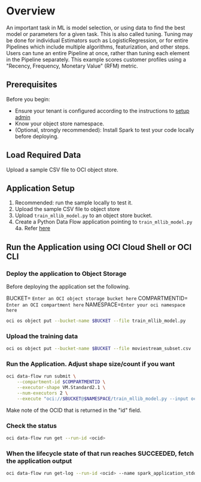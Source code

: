 # Overview

An important task in ML is model selection, or using data to find the best model or parameters for a given task. This is also called tuning. Tuning may be done for individual Estimators such as LogisticRegression, or for entire Pipelines which include multiple algorithms, featurization, and other steps. Users can tune an entire Pipeline at once, rather than tuning each element in the Pipeline separately. This example scores customer profiles using a "Recency, Frequency, Monetary Value" (RFM) metric.

## Prerequisites

Before you begin:

* Ensure your tenant is configured according to the instructions to [setup admin](https://docs.cloud.oracle.com/en-us/iaas/data-flow/using/dfs_getting_started.htm#set_up_admin)
* Know your object store namespace.
* (Optional, strongly recommended): Install Spark to test your code locally before deploying.

## Load Required Data

Upload a sample CSV file to OCI object store.

## Application Setup

1. Recommended: run the sample locally to test it.
2. Upload the sample CSV file to object store
3. Upload ```train_mllib_model.py``` to an object store bucket.
4. Create a Python Data Flow application pointing to ```train_mllib_model.py```
  4a. Refer [here](https://docs.cloud.oracle.com/en-us/iaas/data-flow/using/dfs_data_flow_library.htm#create_pyspark_app)

## Run the Application using OCI Cloud Shell or OCI CLI

### Deploy the application to Object Storage

Before deploying the application set the following.

BUCKET= ```Enter an OCI object storage bucket here```
COMPARTMENTID= ```Enter an OCI compartment here```
NAMESPACE=```Enter your oci namespace here```

```sh
oci os object put --bucket-name $BUCKET --file train_mllib_model.py
```

### Upload the training data

```sh
oci os object put --bucket-name $BUCKET --file moviestream_subset.csv
```

### Run the Application. Adjust shape size/count if you want

```sh
oci data-flow run submit \
    --compartment-id $COMPARTMENTID \
    --executor-shape VM.Standard2.1 \
    --num-executors 2 \
    --execute "oci://$BUCKET@$NAMESPACE/train_mllib_model.py --input oci://$BUCKET@$NAMESPACE/moviestream_subset.csv --output oci://$BUCKET@$NAMESPACE/scores.csv"
  ```

Make note of the OCID that is returned in the "id" field.

### Check the status

```sh
oci data-flow run get --run-id <ocid>
```

### When the lifecycle state of that run reaches SUCCEEDED, fetch the application output

```sh
oci data-flow run get-log --run-id <ocid> --name spark_application_stdout.log.gz --file -
```

